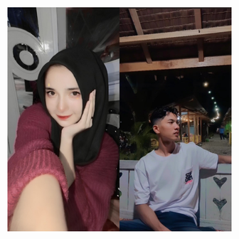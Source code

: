 <body>
<div id="bodyblur">
     <!-- Wallpaper / Background --><img src="Fotoram.io.jpg" src="923e421ebe724fcc9c850995687a4036(1).mp4"  src=""   />
   </div>
